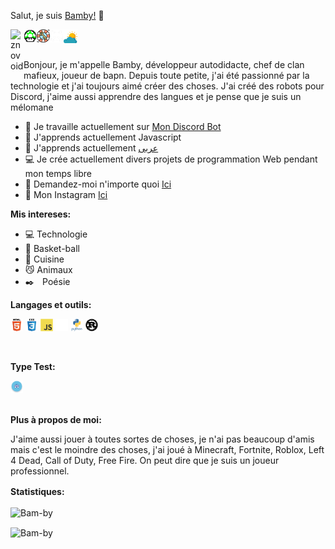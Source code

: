 Salut, je suis [Bamby!](https://github.com/Bam-by) 👋

<a href="https://github.com/zNovoid/Discord.js-V13-Bot-Template">
  <img align="left" alt="znovoid" width="21px" src="https://github.com/zNovoid/zNovoid/blob/main/assets/discord-icono.png" />
</a>
<a href="https://github.com/Bam-by/Super-Mario/tree/main">
  <img align="left" alt="Bam-by" width="21px" src="https://github.com/Bam-by/Bam-by/blob/main/assets/mushroom.png" />
</a>
<a href="https://github.com/Bam-by/Cifrador-Cesar">
  <img align="left" alt="Bam-by" width="21px" src="https://github.com/Bam-by/Bam-by/blob/main/assets/Cifrador-cesar.png" />
</a>
<a href="https://discord.com/api/oauth2/authorize?client_id=885651144632827964&permissions=8&scope=bot">
  <img align="left" alt="Bam-by" width="22px" src="https://github.com/Bam-by/Bam-by/blob/main/assets/Yami-bot.png" />
</a>
<a href="https://github.com/Bam-by/Weather-App">
  <img align="left" alt="Bam-by" width="22px" src="https://github.com/Bam-by/Bam-by/blob/main/assets/cloud.png" />
</a>



<br />

<br />

Bonjour, je m'appelle Bamby, développeur autodidacte, chef de clan mafieux, joueur de bapn. Depuis toute petite, j'ai été passionné par la technologie et j'ai toujours aimé créer des choses. J'ai créé des robots pour Discord, j'aime aussi apprendre des langues et je pense que je suis un mélomane

- 🔭 Je travaille actuellement sur [Mon Discord Bot](http://bit.ly/3FyZ9zs)
- 🌱 J'apprends actuellement Javascript
- 📖 J'apprends actuellement [عربى ]()
- 💻 Je crée actuellement divers projets de programmation Web pendant mon temps libre
- 💬 Demandez-moi n'importe quoi [Ici](https://github.com/Bam-by/Bam-by/issues)
- 💬 Mon Instagram [Ici](https://www.instagram.com/ohno.tommy/)

**Mis intereses:**

- 💻 Technologie
- 🏀 Basket-ball
- 🥟 Cuisine
- 😼 Animaux
- ✒️ﾠPoésie

**Langages et outils:**  

<code><img height="20" src="https://raw.githubusercontent.com/devicons/devicon/master/icons/html5/html5-original-wordmark.svg"></code>
<code><img height="20" src="https://raw.githubusercontent.com/devicons/devicon/master/icons/css3/css3-original-wordmark.svg"></code>
<code><img height="20" src="https://raw.githubusercontent.com/devicons/devicon/master/icons/javascript/javascript-original.svg"></code>
<code><img height="20" src="https://raw.githubusercontent.com/devicons/devicon/1119b9f84c0290e0f0b38982099a2bd027a48bf1/icons/discordjs/discordjs-plain.svg"></code>
<code><img height="20" src="https://github.com/devicons/devicon/blob/master/icons/python/python-original-wordmark.svg"></code>
<code><img height="20" src="https://github.com/devicons/devicon/blob/master/icons/rust/rust-plain.svg"></code>

<br>

**Type Test:**

<a href="https://bam-by.github.io/">
  <code><img  height="20" src="https://github.com/Bam-by/Bam-by/blob/main/assets/pastille-methode.svg" />
</a></code>

<br>
 
**Plus à propos de moi:**

J'aime aussi jouer à toutes sortes de choses, je n'ai pas beaucoup d'amis mais c'est le moindre des choses, j'ai joué à Minecraft, Fortnite, Roblox, Left 4 Dead, Call of Duty, Free Fire. On peut dire que je suis un joueur professionnel.

**Statistiques:**
ﾠ
ﾠ  
<p><img align="center" src="https://github-readme-streak-stats.herokuapp.com/?user=Bam-by&" alt="Bam-by" /></p>
  
  <p><img align="center" src="https://github-readme-stats.vercel.app/api/top-langs/?username=anuraghazra&layout=compact" alt="Bam-by" /></p>
  

  
  
  
  
  
  
  
  <!--


**zNovoid/zNovoid** is a ✨ _special_ ✨ repository because its `README.md` (this file) appears on your GitHub profile.
